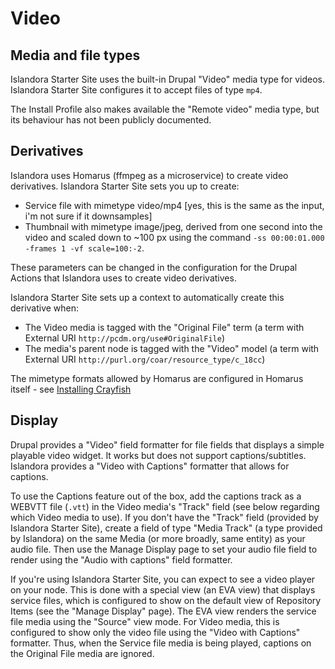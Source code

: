 # Video

## Media and file types

Islandora Starter Site uses the built-in Drupal "Video" media type for videos. Islandora Starter Site configures it to accept files of type `mp4`.

The Install Profile also makes available the "Remote video" media type, but its behaviour has not been publicly documented.

## Derivatives

Islandora uses Homarus (ffmpeg as a microservice) to create video derivatives. Islandora Starter Site sets you up to create:

* Service file with mimetype video/mp4 [yes, this is the same as the input, i'm not sure if it downsamples]
* Thumbnail with mimetype image/jpeg, derived from one second into the video and scaled down to ~100 px using the command `-ss 00:00:01.000 -frames 1 -vf scale=100:-2`. 

These parameters can be changed in the configuration for the Drupal Actions that Islandora uses to create video derivatives.

Islandora Starter Site sets up a context to automatically create this derivative when:

* The Video media is tagged with the "Original File" term (a term with External URI `http://pcdm.org/use#OriginalFile`)
* The media's parent node is tagged with the "Video" model (a term with External URI `http://purl.org/coar/resource_type/c_18cc`)

The mimetype formats allowed by Homarus are configured in Homarus itself - see [Installing Crayfish](../installation/manual/installing-crayfish.md#homarus-audiovideo-derivatives)

## Display

Drupal provides a "Video" field formatter for file fields that displays a simple playable video widget. It works but does not support captions/subtitles. Islandora provides a "Video with Captions" formatter that allows for captions.

To use the Captions feature out of the box, add the captions track as a  WEBVTT file (`.vtt`) in the Video media's "Track" field (see below regarding which Video media to use). If you don't have the "Track" field (provided by Islandora Starter Site), create a field of type "Media Track" (a type provided by Islandora) on the same Media (or more broadly, same entity) as your audio file.  Then use the Manage Display page to set your audio file field to render using the "Audio with captions" field formatter.

If you're using Islandora Starter Site, you can expect to see a video player on your node. This is done with a special view (an EVA view) that displays service files, which is configured to show on the default view of Repository Items (see the "Manage Display" page). The EVA view renders the service file media using the "Source" view mode. For Video media, this is configured to show only the video file using the "Video with Captions" formatter. Thus, when the Service file media is being played, captions on the Original File media are ignored. 
